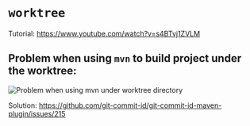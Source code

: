 # `worktree`
Tutorial: https://www.youtube.com/watch?v=s4BTvj1ZVLM

## Problem when using `mvn` to build project under the worktree:
![Problem when using mvn under worktree directory](https://user-images.githubusercontent.com/3033388/227475928-77c94afb-5f10-462f-b992-e292a4a2ec89.png)

Solution: https://github.com/git-commit-id/git-commit-id-maven-plugin/issues/215

